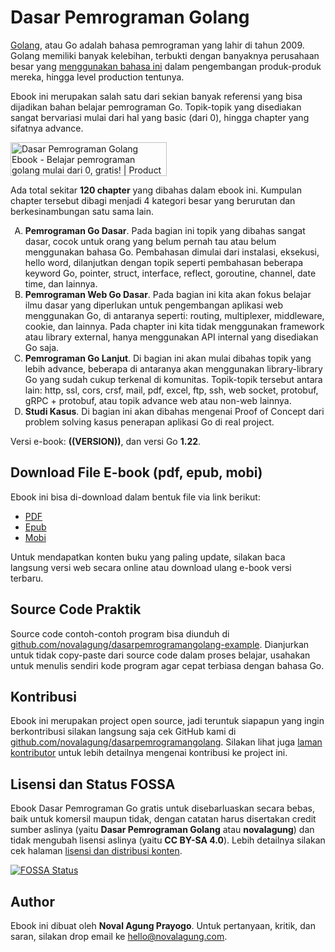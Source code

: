 # Dasar Pemrograman Golang

[Golang](https://golang.org/), atau Go adalah bahasa pemrograman yang lahir di tahun 2009. Golang memiliki banyak kelebihan, terbukti dengan banyaknya perusahaan besar yang [menggunakan bahasa ini](https://github.com/golang/go/wiki/GoUsers) dalam pengembangan produk-produk mereka, hingga level production tentunya.

Ebook ini merupakan salah satu dari sekian banyak referensi yang bisa dijadikan bahan belajar pemrograman Go. Topik-topik yang disediakan sangat bervariasi mulai dari hal yang basic (dari 0), hingga chapter yang sifatnya advance.

<a href="https://www.producthunt.com/products/dasar-pemrograman-golang-ebook?utm_source=badge-follow&utm_medium=badge&utm_souce=badge-dasar&#0045;pemrograman&#0045;golang&#0045;ebook" target="_blank"><img src="https://api.producthunt.com/widgets/embed-image/v1/follow.svg?product_id=517096&theme=light" alt="Dasar&#0032;Pemrograman&#0032;Golang&#0032;Ebook - Belajar&#0032;pemrograman&#0032;golang&#0032;mulai&#0032;dari&#0032;0&#0044;&#0032;gratis&#0033; | Product Hunt" style="width: 250px; height: 54px;" width="250" height="54" /></a>

Ada total sekitar <b>120 chapter</b> yang dibahas dalam ebook ini. Kumpulan chapter tersebut dibagi menjadi 4 kategori besar yang berurutan dan berkesinambungan satu sama lain.

<ol type="A">
	<li>
		<b>Pemrograman Go Dasar</b>. Pada bagian ini topik yang dibahas sangat dasar, cocok untuk orang yang belum pernah tau atau belum menggunakan bahasa Go. Pembahasan dimulai dari instalasi, eksekusi, hello word, dilanjutkan dengan topik seperti pembahasan beberapa keyword Go, pointer, struct, interface, reflect, goroutine, channel, date time, dan lainnya.
	</li>
	<li>
		<b>Pemrograman Web Go Dasar</b>. Pada bagian ini kita akan fokus belajar ilmu dasar yang diperlukan untuk pengembangan aplikasi web menggunakan Go, di antaranya seperti: routing, multiplexer, middleware, cookie, dan lainnya. Pada chapter ini kita tidak menggunakan framework atau library external, hanya menggunakan API internal yang disediakan Go saja.
	</li>
	<li>
		<b>Pemrograman Go Lanjut</b>. Di bagian ini akan mulai dibahas topik yang lebih advance, beberapa di antaranya akan menggunakan library-library Go yang sudah cukup terkenal di komunitas. Topik-topik tersebut antara lain: http, ssl, cors, crsf, mail, pdf, excel, ftp, ssh, web socket, protobuf, gRPC + protobuf, atau topik advance web atau non-web lainnya.
	</li>
	<li>
		<b>Studi Kasus</b>. Di bagian ini akan dibahas mengenai Proof of Concept dari problem solving kasus penerapan aplikasi Go di real project.
	</li>
</ol>

Versi e-book: **((VERSION))**, dan versi Go **1.22**.

## Download File E-book (pdf, epub, mobi)

Ebook ini bisa di-download dalam bentuk file via link berikut:

- [PDF](https://github.com/novalagung/dasarpemrogramangolang/raw/ebooks/dasarpemrogramangolang.pdf?v=((VERSION)))
- [Epub](https://github.com/novalagung/dasarpemrogramangolang/raw/ebooks/dasarpemrogramangolang.epub?v=((VERSION)))
- [Mobi](https://github.com/novalagung/dasarpemrogramangolang/raw/ebooks/dasarpemrogramangolang.mobi?v=((VERSION)))

Untuk mendapatkan konten buku yang paling update, silakan baca langsung versi web secara online atau download ulang e-book versi terbaru.

## Source Code Praktik

Source code contoh-contoh program bisa diunduh di [github.com/novalagung/dasarpemrogramangolang-example](https://github.com/novalagung/dasarpemrogramangolang-example). Dianjurkan untuk tidak copy-paste dari source code dalam proses belajar, usahakan untuk menulis sendiri kode program agar cepat terbiasa dengan bahasa Go.

## Kontribusi

Ebook ini merupakan project open source, jadi teruntuk siapapun yang ingin berkontribusi silakan langsung saja cek GitHub kami di [github.com/novalagung/dasarpemrogramangolang](https://github.com/novalagung/dasarpemrogramangolang). Silakan lihat juga [laman kontributor](https://dasarpemrogramangolang.novalagung.com/CONTRIBUTING.html) untuk lebih detailnya mengenai kontribusi ke project ini.

## Lisensi dan Status FOSSA

Ebook Dasar Pemrograman Go gratis untuk disebarluaskan secara bebas, baik untuk komersil maupun tidak, dengan catatan harus disertakan credit sumber aslinya (yaitu **Dasar Pemrograman Golang** atau **novalagung**) dan tidak mengubah lisensi aslinya (yaitu **CC BY-SA 4.0**). Lebih detailnya silakan cek halaman [lisensi dan distribusi konten](https://dasarpemrogramangolang.novalagung.com/LICENSE.html).

[![FOSSA Status](https://app.fossa.io/api/projects/git%2Bgithub.com%2Fnovalagung%2Fdasarpemrogramangolang.svg?type=large)](https://app.fossa.io/projects/git%2Bgithub.com%2Fnovalagung%2Fdasarpemrogramangolang?ref=badge_large)

## Author

Ebook ini dibuat oleh **Noval Agung Prayogo**. Untuk pertanyaan, kritik, dan saran, silakan drop email ke [hello@novalagung.com](mailto:hello@novalagung.com).
